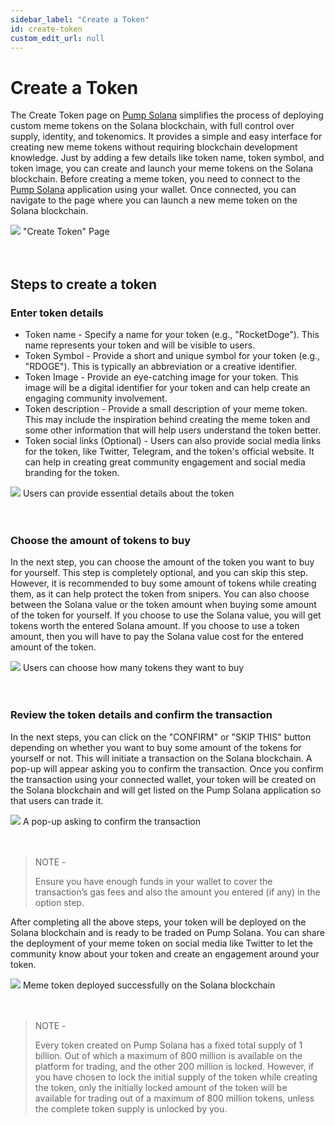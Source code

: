 ```yaml
---
sidebar_label: "Create a Token"
id: create-token
custom_edit_url: null
---
```


# Create a Token

The Create Token page on [Pump Solana](https://solana-launchpad-opal.vercel.app/) simplifies the process of deploying custom meme tokens on the Solana blockchain, with full control over supply, identity, and tokenomics. It provides a simple and easy interface for creating new meme tokens without requiring blockchain development knowledge. Just by adding a few details like token name, token symbol, and token image, you can create and launch your meme tokens on the Solana blockchain.
Before creating a meme token, you need to connect to the [Pump Solana](https://solana-launchpad-opal.vercel.app/) application using your wallet. Once connected, you can navigate to the page where you can launch a new meme token on the Solana blockchain.

<div className="flex flex-col items-center">
    <img src="/img/create-token.png"/>
    <span className="font-bold text-[rgb(192,192,192)]">"Create Token" Page</span>
</div>
<br></br>

## Steps to create a token

### Enter token details

- Token name - Specify a name for your token (e.g., "RocketDoge"). This name represents your token and will be visible to users.
- Token Symbol - Provide a short and unique symbol for your token (e.g., "RDOGE"). This is typically an abbreviation or a creative identifier.
- Token Image - Provide an eye-catching image for your token. This image will be a digital identifier for your token and can help create an engaging community involvement.
- Token description - Provide a small description of your meme token. This may include the inspiration behind creating the meme token and some other information that will help users understand the token better.
- Token social links (Optional) - Users can also provide social media links for the token, like Twitter, Telegram, and the token's official website. It can help in creating great community engagement and social media branding for the token.

<div className="flex flex-col items-center">
    <img src="/img/create-token-form.png"/>
    <span className="font-bold text-[rgb(192,192,192)]">Users can provide essential details about the token</span>
</div>
<br></br>

### Choose the amount of tokens to buy

In the next step, you can choose the amount of the token you want to buy for yourself. This step is completely optional, and you can skip this step. However, it is recommended to buy some amount of tokens while creating them, as it can help protect the token from snipers.
You can also choose between the Solana value or the token amount when buying some amount of the token for yourself. If you choose to use the Solana value, you will get tokens worth the entered Solana amount. If you choose to use a token amount, then you will have to pay the Solana value cost for the entered amount of the token.

<div className="flex flex-col items-center">
    <img src="/img/temp-cc.png"/>
    <span className="font-bold text-[rgb(192,192,192)]">Users can choose how many tokens they want to buy</span>
</div>
<br></br>

### Review the token details and confirm the transaction

In the next steps, you can click on the "CONFIRM" or "SKIP THIS" button depending on whether you want to buy some amount of the tokens for yourself or not. This will initiate a transaction on the Solana blockchain. A pop-up will appear asking you to confirm the transaction. Once you confirm the transaction using your connected wallet, your token will be created on the Solana blockchain and will get listed on the Pump Solana application so that users can trade it.

<div className="flex flex-col items-center">
    <img src="/img/glow.png"/>
    <span className="font-bold text-[rgb(192,192,192)]">A pop-up asking to confirm the transaction</span>
</div>
<br></br>

> NOTE -
>
> Ensure you have enough funds in your wallet to cover the transaction’s gas fees and also the amount you entered (if any) in the option step.

After completing all the above steps, your token will be deployed on the Solana blockchain and is ready to be traded on Pump Solana. You can share the deployment of your meme token on social media like Twitter to let the community know about your token and create an engagement around your token.

<div className="flex flex-col items-center">
    <img src="/img/create-token-successful.png"/>
    <span className="font-bold text-[rgb(192,192,192)]">Meme token deployed successfully on the Solana blockchain</span>
</div>
<br></br>

> NOTE -
>
> Every token created on Pump Solana has a fixed total supply of 1 billion. Out of which a maximum of 800 million is available on the platform for trading, and the other 200 million is locked. However, if you have chosen to lock the initial supply of the token while creating the token, only the initially locked amount of the token will be available for trading out of a maximum of 800 million tokens, unless the complete token supply is unlocked by you.
